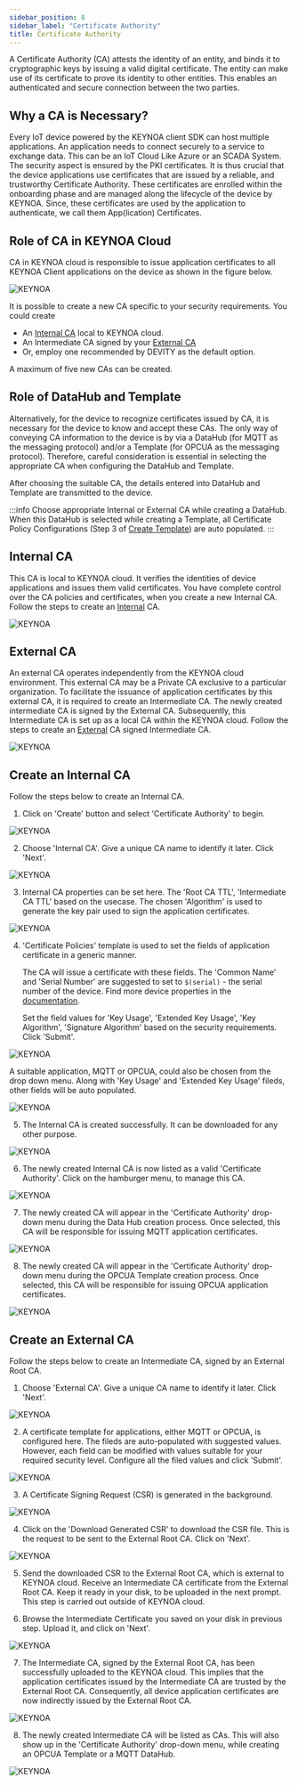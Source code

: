 ```yaml
---
sidebar_position: 8
sidebar_label: "Certificate Authority"
title: Certificate Authority
---
```


A Certificate Authority (CA) attests the identity of an entity, and binds it to cryptographic keys by issuing a valid digital certificate. The entity can make use of its certificate to prove its identity to other entities. This enables an authenticated and secure connection between the two parties.

## Why a CA is Necessary?

Every IoT device powered by the KEYNOA client SDK can host multiple applications.
An application needs to connect securely to a service to exchange data. This can be an IoT Cloud Like Azure or an SCADA System.
The security aspect is ensured by the PKI certificates.
It is thus crucial that the device applications use certificates that are issued by a reliable, and trustworthy Certificate Authority.
These certificates are enrolled within the onboarding phase and are managed along the lifecycle of the device by KEYNOA.
Since, these certificates are used by the application to authenticate, we call them App(lication) Certificates.

## Role of CA in KEYNOA Cloud

CA in KEYNOA cloud is responsible to issue application certificates to all KEYNOA Client applications on the device as shown in the figure below. 

![KEYNOA](/img/KEYNOA/reference-doc/CA-1.png)

It is possible to create a new CA specific to your security requirements. You could create
- An [Internal CA](#internal-ca) local to KEYNOA cloud.
- An Intermediate CA signed by your  [External CA](#external-ca)
- Or, employ one recommended by DEVITY as the default option.

A maximum of five new CAs can be created.

## Role of DataHub and Template

Alternatively, for the device to recognize certificates issued by CA, it is necessary for the device to know and accept these CAs. The only way of conveying CA information to the device is by via a DataHub (for MQTT as the messaging protocol) and/or a Template (for OPCUA as the messaging protocol). Therefore, careful consideration is essential in selecting the appropriate CA when configuring the DataHub and Template.

After choosing the suitable CA, the details entered into DataHub and Template are transmitted to the device.

:::info 
Choose appropriate Internal or External CA while creating a DataHub. When this DataHub is selected while creating a Template, all Certificate Policy Configurations (Step 3 of [Create Template](/tutorial/Thingsboard%20-%20Rule%20Engine/KEYNOA#create-template)) are auto populated. 
:::

## Internal CA

This CA is local to KEYNOA cloud. It verifies the identities of device applications and issues them valid certificates. You have complete control over the CA policies and certificates, when you create a new Internal CA. Follow the steps to create an [Internal](#create-internal-ca) CA. 

![KEYNOA](/img/KEYNOA/reference-doc/KEYNOA-CA/Internal-CA.png)

## External CA

An external CA operates independently from the KEYNOA cloud environment. This external CA may be a Private CA exclusive to a particular organization. To facilitate the issuance of application certificates by this external CA, it is required to create an Intermediate CA. The newly created intermediate CA is signed by the External CA. Subsequently, this Intermediate CA is set up as a local CA within the KEYNOA cloud. Follow the steps to create an [External](#create-external-ca) CA signed Intermediate CA.

<!-- To create an Intermediate CA, follow the steps below.  -->
![KEYNOA](/img/KEYNOA/reference-doc/Enterprise-CA/External-CA-concept.png)

## Create an Internal CA

Follow the steps below to create an Internal CA.

1. Click on 'Create' button and select 'Certificate Authority' to begin.

![KEYNOA](/img/KEYNOA/reference-doc/KEYNOA-CA/1-KEYNOA-CA-Start-Create-CA.png)

<!-- 2. Choose your expertise level as 'Beginner' or 'Expert'. 

![KEYNOA](/img/KEYNOA/reference-doc/KEYNOA-CA/2-KEYNOA-CA-Expertise-Level.png) -->

2. Choose 'Internal CA'. Give a unique CA name to identify it later. Click 'Next'.

![KEYNOA](/img/KEYNOA/reference-doc/KEYNOA-CA/3-KEYNOA-CA-Choose-CA-Type.png)

3. Internal CA properties can be set here. The 'Root CA TTL', 'Intermediate CA TTL' based on the usecase. The chosen 'Algorithm' is used to generate the key pair used to sign the application certificates.

![KEYNOA](/img/KEYNOA/reference-doc/KEYNOA-CA/4-KEYNOA-CA-Set-CA-Properties.png)

4. 'Certificate Policies' template is used to set the fields of application certificate in a generic manner. 

    The CA will issue a certificate with these fields. The 'Common Name' and 'Serial Number' are suggested to set to `$(serial)` - the serial number of the device. Find more device properties in the [documentation](/reference/device-properties).
    
    Set the field values for 'Key Usage', 'Extended Key Usage', 'Key Algorithm', 'Signature Algorithm' based on the security requirements. Click 'Submit'.

![KEYNOA](/img/KEYNOA/reference-doc/KEYNOA-CA/5-KEYNOA-CA-Set-Cert-Policies.png)

A suitable application, MQTT or OPCUA, could also be chosen from the drop down menu. Along with 'Key Usage' and 'Extended Key Usage' fileds, other fields will be auto populated. 

![KEYNOA](/img/KEYNOA/reference-doc/KEYNOA-CA/4-Choose-Application.png)


5. The Internal CA is created successfully. It can be downloaded for any other purpose. 

![KEYNOA](/img/KEYNOA/reference-doc/KEYNOA-CA/6-KEYNOA-CA-KEYNOA-CA-Finish.png)

6. The newly created Internal CA is now listed as a valid 'Certificate Authority'. Click on the hamburger menu, to manage this CA. 

![KEYNOA](/img/KEYNOA/reference-doc/KEYNOA-CA/7-KEYNOA-CA-New-CA-Listed.png)

7. The newly created CA will appear in the 'Certificate Authority' drop-down menu during the Data Hub creation process. Once selected, this CA will be responsible for issuing MQTT application certificates.

![KEYNOA](/img/KEYNOA/reference-doc/KEYNOA-CA/8-KEYNOA-CA-Use-New-CA-Data-Hub.png)

8. The newly created CA will appear in the 'Certificate Authority' drop-down menu during the OPCUA Template creation process. Once selected, this CA will be responsible for issuing OPCUA application certificates.

![KEYNOA](/img/KEYNOA/reference-doc/KEYNOA-CA/9-KEYNOA-CA-Use-New-CA-Template.png)


<!-- [Go to Top](#why-a-ca-is-necessary) -->

## Create an External CA

Follow the steps below to create an Intermediate CA, signed by an External Root CA.

1. Choose 'External CA'. Give a unique CA name to identify it later. Click 'Next'.

![KEYNOA](/img/KEYNOA/reference-doc/Enterprise-CA/1-create-Ext-CA.png)


2. A certificate template for applications, either MQTT or OPCUA, is configured here. The fileds are auto-populated with suggested values. However, each field can be modified with values suitable for your required security level. Configure all the filed values and click 'Submit'.

![KEYNOA](/img/KEYNOA/reference-doc/Enterprise-CA/3-Cert-Template.png)

3. A Certificate Signing Request (CSR) is generated in the background. 

![KEYNOA](/img/KEYNOA/reference-doc/Enterprise-CA/4-Send-CSR.png)

4. Click on the 'Download Generated CSR' to download the CSR file. This is the request to be sent to the External Root CA. Click on 'Next'.

![KEYNOA](/img/KEYNOA/reference-doc/Enterprise-CA/5-Download-CSR.png)

5. Send the downloaded CSR to the External Root CA, which is external to KEYNOA cloud. Receive an Intermediate CA certificate from the External Root CA. Keep it ready in your disk, to be uploaded in the next prompt. This step is carried out outside of KEYNOA cloud. 

6. Browse the Intermediate Certificate you saved on your disk in previous step. Upload it, and click on 'Next'.

![KEYNOA](/img/KEYNOA/reference-doc/Enterprise-CA/6-Upload-Int-CA-Cert.png)

7. The Intermediate CA, signed by the External Root CA, has been successfully uploaded to the KEYNOA cloud. This implies that the application certificates issued by the Intermediate CA are trusted by the External Root CA. Consequently, all device application certificates are now indirectly issued by the External Root CA.

![KEYNOA](/img/KEYNOA/reference-doc/Enterprise-CA/7-Upload-Successful.png)

8. The newly created Intermediate CA will be listed as CAs. This will also show up in the 'Certificate Authority' drop-down menu, while creating an OPCUA Template or a MQTT DataHub. 

![KEYNOA](/img/KEYNOA/reference-doc/Enterprise-CA/8-IntCA-Listed.png)




